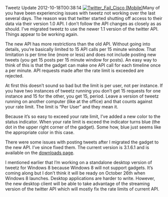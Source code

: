 Tweetz Update
2012-10-18T00:38:14
[![Twitter_Fail_Cisco (Mobile)](/cdn/images/blog/Tweetz-Update_11BD7/Twitter_Fail_Cisco-Mobile_thumb.jpg)](/cdn/images/blog/Tweetz-Update_11BD7/Twitter_Fail_Cisco-Mobile.jpg)Many of you have been experiencing issues with tweetz not working over the last several days. The reason was that twitter started shutting off access to their data via their version 1.0 API. I don’t follow the API changes as closely as as should. I’ve migrated tweetz to use the newer 1.1 version of the twitter API. Things appear to be working again.

The new API has more restrictions than the old API. Without going into details, you’re basically limited to 15 API calls per 15 minute window. That limitation is per time line (more or less) and does not include posting new tweets (you get 15 posts per 15 minute window for posts). An easy way to think of this is that the gadget can make one API call for each timeline once a per minute. API requests made after the rate limit is exceeded are rejected.

At first this doesn’t sound so bad but the limit is per user, not per instance. If you have two instances of tweetz running you don’t get 15 requests for one instance and 15 for the other, you get 15, period. Leave a version of tweetz running on another computer (like at the office) and that counts against your rate limit. The limit is “Per User” and they mean it.

Because it’s so easy to exceed your rate limit, I’ve added a new color to the status indicator. When your rate limit is exceed the indicator turns blue (the dot in the upper right corner of the gadget). Some how, blue just seems like the appropriate color in this case.

There were some issues with posting tweets after I migrated the gadget to the new API. I’ve since fixed them. The current version is 3.1.6.1 and is available on the [downloads page](/downloads).

I mentioned earlier that I’m working on a standalone desktop version of tweetz for Windows 8 because Windows 8 will not support gadgets. It’s coming along but I don’t think it will be ready on October 26th when Windows 8 launches. Desktop applications are harder to write. However, the new desktop client will be able to take advantage of the streaming version of the twitter API which will mostly fix the rate limits of current API.
